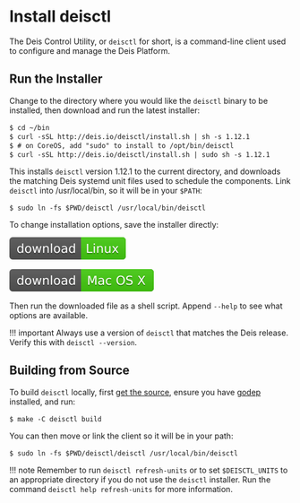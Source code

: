 # Install deisctl

The Deis Control Utility, or `deisctl` for short, is a command-line client used to configure and
manage the Deis Platform.


## Run the Installer

Change to the directory where you would like the `deisctl` binary to be installed, then download
and run the latest installer:

    $ cd ~/bin
    $ curl -sSL http://deis.io/deisctl/install.sh | sh -s 1.12.1
    $ # on CoreOS, add "sudo" to install to /opt/bin/deisctl
    $ curl -sSL http://deis.io/deisctl/install.sh | sudo sh -s 1.12.1

This installs `deisctl` version 1.12.1 to the current directory, and downloads the matching
Deis systemd unit files used to schedule the components. Link `deisctl` into /usr/local/bin, so
it will be in your `$PATH`:

    $ sudo ln -fs $PWD/deisctl /usr/local/bin/deisctl

To change installation options, save the installer directly:

[![deisctl for linux](download-linux-brightgreen.svg)](https://s3-us-west-2.amazonaws.com/get-deis/deisctl-1.12.1-linux-amd64.run)

[![deisctl for OS X](download-osx-brightgreen.svg)](https://s3-us-west-2.amazonaws.com/get-deis/deisctl-1.12.1-darwin-amd64.run)

Then run the downloaded file as a shell script. Append `--help` to see what options
are available.

!!! important
    Always use a version of `deisctl` that matches the Deis release.
    Verify this with `deisctl --version`.


## Building from Source

To build `deisctl` locally, first [get the source][dev-environment], ensure you have [godep][] installed, and run:

	$ make -C deisctl build

You can then move or link the client so it will be in your path:

	$ sudo ln -fs $PWD/deisctl/deisctl /usr/local/bin/deisctl

!!! note
    Remember to run `deisctl refresh-units` or to set `$DEISCTL_UNITS` to an appropriate
    directory if you do not use the `deisctl` installer. Run the command
    `deisctl help refresh-units` for more information.


[dev-environment]: ../contributing/development-environment.md
[godep]: https://github.com/tools/godep
